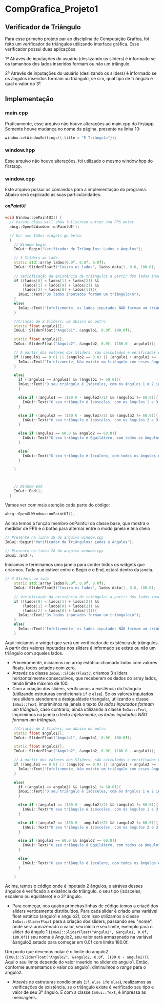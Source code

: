 # CompGrafica_Projeto1
## Verificador de Triângulo

Para esse primeiro projeto par ao disciplina de Computação Gráfica, foi feito um verificador de triângulos utilizando interface gráfica.
Esse verificador possui duas aplicações:

1ª Através de inputações do usuário (deslizando os sliders) é informado se os tamanhos dos lados inseridos formam ou não um triângulo.

2ª Através de inputações do usuário (deslizando os sliders) é informado se os ângulos inseridos formam ou triângulo, se sim, qual tipo de triângulo e qual o valor do 3°.

## Implementação

### main.cpp

Praticamente, esse arquivo não houve alterações ao main.cpp do firstapp. Somente houve mudança no nome da página, presente na linha 10:

~~~C++
window.setWindowSettings({.title = "É Triângulo"});
~~~

### window.hpp

Esse arquivo não houve alterações, foi utilizado o mesmo window.hpp do firstapp.

### window.cpp

Este arquivo possui os comandos para a implementação do programa. Abaixo será explicado as suas particularidades.

##### onPaintUI

~~~C++
void Window::onPaintUI() {
  // Parent class will show fullscreen button and FPS meter
  abcg::OpenGLWindow::onPaintUI();

  // Our own ImGui widgets go below
  {
    // Window begin
    ImGui::Begin("Verificador de Triângulos: Lados e Ângulos");

    // 3 Sliders ao lado
    static std::array lados{0.0f, 0.0f, 0.0f};
    ImGui::SliderFloat3("Insira os lados", lados.data(), 0.0, 100.0);
  
    // Verioficação da existência de triângulos a partir dos lados inseridos dos sliders
    if ((lados[0] < lados[1] + lados[2]) && 
        (lados[1] < lados[0] + lados[2]) && 
        (lados[2] < lados[0] + lados[1])){
      ImGui::Text("Os lados inputados formam um triângulo\n");
    }
    else{
      ImGui::Text("Infelizmente, os lados inputados NÃO formam um triângulo\n");
    }

    //Criação de 2 Sliders, um abaixo do outro 
    static float angulo1{};
    ImGui::SliderFloat("Angulo1", &angulo1, 0.0f, 180.0f);

    static float angulo2{};
    ImGui::SliderFloat("Angulo2", &angulo2, 0.0f, (180.0 - angulo1));

    // A partir dos valores dos Sliders, são calculados e verificados os ângulos do triângulo, mostrando sua existencia, seu tipo e o valor do 3º ângulo
    if ((angulo1 == 0.0) || (angulo2 == 0.0) || (angulo1 + angulo2 >= 180.0)){
      ImGui::Text("Infelizmente, Não existe um triângulo com esses ângulos inputados, a soma dos dois ângulos inputados é >= a 180\n");
    }

    else{
      if ((angulo1 == angulo2) && (angulo1 != 60.0)){
      ImGui::Text("O seu triângulo é Isósceles, com os ângulos 1 e 2 iguais, e o ângulo 3 igual a %f\n", (180 - angulo1 - angulo2));
      }

      else if ((angulo1 == (180.0 - angulo2)/2) && (angulo1 != 60.0)){
        ImGui::Text("O seu triângulo é Isósceles, com os ângulos 1 e 3 iguais, e o ângulo 3 igual a %f\n", (180 - angulo1 - angulo2));
      }

      else if ((angulo2 == (180.0 - angulo1)/2) && (angulo2 != 60.0)){
        ImGui::Text("O seu triângulo é Isósceles, com os ângulos 2 e 3 iguais, e o ângulo 3 igual a %f\n", (180 - angulo1 - angulo2));
      }

      else if (angulo1 == 60.0 && angulo2 == 60.0){
        ImGui::Text("O seu triângulo é Equilátero, com todos os ângulos iguais a 60°\n");
      }

      else{
        ImGui::Text("O seu triângulo é Iscaleno, com todos os ângulos diferentes, e o angulo 3 igual a %f\n", (180 - angulo1 - angulo2));
      }

    }



    // Window end
    ImGui::End();
  }
  ~~~

Vamos ver com mais atenção cada parte do código:

~~~C++
abcg::OpenGLWindow::onPaintUI();
~~~
Acima temos a função membro onPaintUI da classe base, que mostra o medidor de FPS e o botão para alternar entre o modo janela e tela cheia

~~~C++
// Presente na linha 19 do arquivo window.cpp
ImGui::Begin("Verificador de Triângulos: Lados e Ângulos");

// Presente na linha 78 do arquivo window.cpp
ImGui::End();
~~~
Iniciamos e terminamos uma janela para conter todos os widgets que criarmos. Tudo que estiver entre o Begin e o End, estará dentro da janela.

~~~C++
// 3 Sliders ao lado
    static std::array lados{0.0f, 0.0f, 0.0f};
    ImGui::SliderFloat3("Insira os lados", lados.data(), 0.0, 100.0);
  
    // Verioficação da existência de triângulos a partir dos lados inseridos dos sliders
    if ((lados[0] < lados[1] + lados[2]) && 
        (lados[1] < lados[0] + lados[2]) && 
        (lados[2] < lados[0] + lados[1])){
      ImGui::Text("Os lados inputados formam um triângulo\n");
    }
    else{
      ImGui::Text("Infelizmente, os lados inputados NÃO formam um triângulo\n");
    }
~~~
Aqui iniciamos o widget que será um verificador de existência de triângulos. A partir dos valores inputados nos sliders é informado se existe ou não um triângulo com aqueles lados.

* Primeiramente, iniciamos um array estático chamado lados com valores floats, todos setados com zero.
* Através da classe `ImGui::SliderFloat3`, criamos 3 sliders horizontalmente consecutivos, que receberam os dados do array lados, tendo limite máximo de 100.
* Com a criação dos sliders, verificamos a existência do triângulo (utilizando estruturas condicionais `if` e `else`). Se os valores inputados nos sliders atenderem a desigualdade triangular, utilizando a classe `ImGui::Text`, imprimimos na janela o texto _Os lados inputados formam um triângulo_, caso contrário, ainda utilizando a classe `ImGui::Text`, imprimimos na janela o texto _Infelizmente, os lados inputados NÃO formam um triângulo_.

~~~C++
    //Criação de 2 Sliders, um abaixo do outro 
    static float angulo1{};
    ImGui::SliderFloat("Angulo1", &angulo1, 0.0f, 180.0f);

    static float angulo2{};
    ImGui::SliderFloat("Angulo2", &angulo2, 0.0f, (180.0 - angulo1));

    // A partir dos valores dos Sliders, são calculados e verificados os ângulos do triângulo, mostrando sua existencia, seu tipo e o valor do 3º ângulo
    if ((angulo1 == 0.0) || (angulo2 == 0.0) || (angulo1 + angulo2 >= 180.0)){
      ImGui::Text("Infelizmente, Não existe um triângulo com esses ângulos inputados, a soma dos dois ângulos inputados é >= a 180\n");
    }

    else{
      if ((angulo1 == angulo2) && (angulo1 != 60.0)){
      ImGui::Text("O seu triângulo é Isósceles, com os ângulos 1 e 2 iguais, e o ângulo 3 igual a %f\n", (180 - angulo1 - angulo2));
      }

      else if ((angulo1 == (180.0 - angulo2)/2) && (angulo1 != 60.0)){
        ImGui::Text("O seu triângulo é Isósceles, com os ângulos 1 e 3 iguais, e o ângulo 3 igual a %f\n", (180 - angulo1 - angulo2));
      }

      else if ((angulo2 == (180.0 - angulo1)/2) && (angulo2 != 60.0)){
        ImGui::Text("O seu triângulo é Isósceles, com os ângulos 2 e 3 iguais, e o ângulo 3 igual a %f\n", (180 - angulo1 - angulo2));
      }

      else if (angulo1 == 60.0 && angulo2 == 60.0){
        ImGui::Text("O seu triângulo é Equilátero, com todos os ângulos iguais a 60°\n");
      }

      else{
        ImGui::Text("O seu triângulo é Iscaleno, com todos os ângulos diferentes, e o angulo 3 igual a %f\n", (180 - angulo1 - angulo2));
      }

    }
~~~

Acima, temos o código onde é inputado 2 ângulos, e atráves desses ângulos é verificado a existência do triângulo, o seu tipo (isósceles, escaleno ou equilátero) e o 3º ângulo.

* Para começar, nos quatro primeiras linhas de código temos a criaçõ dos sliders verticamente distribuídos. Para cada slider é criado uma variável float estática (angulo1 e angulo2), com isso utilizamos a classe `ImGui::SliderFloat` para a criação dos sliders, passando seu "nome", onde será armazenado o valor, seu início e seu limite, exemplo para o slider do ângulo 1 (`ImGui::SliderFloat("Angulo2", &angulo1, 0.0f, 180.0f)`) seu nome é Angulo2, seu valor será armazenado na variável &angulo2,setado para começar em 0.0f com limite 180.0f. 

Um ponto que devemos notar é o limite do angulo2 (`ImGui::SliderFloat("Angulo2", &angulo2, 0.0f, (180.0 - angulo1))`). Aqui o seu limite depende do valor inserido no slider do angulo1. Então, conforme aumentamos o valor do angulo1, diminuímos o _range_ para o angulo2.

* Através de estruturas condicionais (`if`, `else if`e `else`), realizamos as verificações de existência, se o triângulo existe é verificado seu tipo e valor de seu 3º ângulo. E com a classe `ImGui::Text`, é impressa as mensagens.

